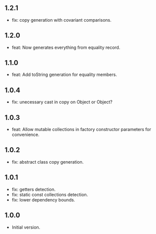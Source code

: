 ## 1.2.1
- fix: copy generation with covariant comparisons.

## 1.2.0
- feat: Now generates everything from equality record.

## 1.1.0
- feat: Add toString generation for equality members.

## 1.0.4
- fix: unecessary cast in copy on Object or Object?

## 1.0.3
- feat: Allow mutable collections in factory constructor parameters for convenience.

## 1.0.2
- fix: abstract class copy generation.

## 1.0.1
- fix: getters detection.
- fix: static const collections detection.
- fix: lower dependency bounds.

## 1.0.0

- Initial version.